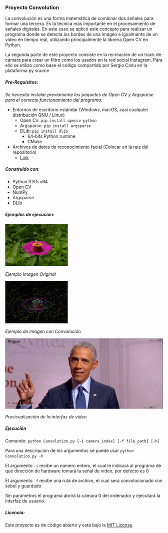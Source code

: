 ### Proyecto Convolution
La convolución es una forma matemática de combinar dos señales para formar una tercera. Es la técnica más importante en el procesamiento de señales digitales. 
En este caso se aplicó este concepto para realizar un programa donde se detecta los bordes de una imagen e igualmente de un video en tiempo real, utilizando principalmente la libreria Open CV en Python.

La segunda parte de este proyecto consiste en la recreación de un track de cámara para crear un filtro como los usados en la red social Instagram. Para ello se utilizó como base el código compartido por Sergio Canu en la plataforma py source.

##### Pre-Requisitos:
*Se necesita instalar previamente los paquetes de Open CV y Argsparse para el correcto funcionamiento del programa.* 
+ Entornos de escritorio estándar (Windows, macOS, casi cualquier distribución GNU / Linux)
	+ Open Cv: `pip install opencv-python` 
	+ Argsparse: `pip install argsparse`
	+ DLib: `pip install dlib`
		+ 64-bits Python runtime
		+ CMake
+ Archivos de datos de reconocimiento facial (Colocar en la raiz del repositorio)
	+ [Link](https://drive.google.com/file/d/17aeCg7M6E_tma23lD1kdVeWmp-kjC9hu/view?usp=sharing)


##### Construido con:
- Python 3.8.5 x64
- Open CV
- NumPy
- Argsparse
- DLib

##### Ejemplos de ejecución:
<img src="Examples/flor_original.jpg" data-canonical-src="Examples/flor_original.jpg" width="200" /></img>

*Ejemplo Imagen Original*


<img src="Examples/flor_conv.png" data-canonical-src="Examples/flor_conv.png" width="200" /></img>

*Ejemplo de Imagen con Convolución*


<img src="Examples/ui.gif" data-canonical-src="Examples/ui.gif" width="800" /></img>

*Previsualización de la interfaz de vídeo*

##### Ejecución
Comando:
```python Convolution.py [-i camera_index] [-f file_path] [-h]```

Para una descripción de los argumentos se puede usar `python Convolution.py -h`

El argumento `-i` recibe un número entero, el cual le indicará al programa de qué dirección de hardware tomará la señal de vídeo, por defecto es 0

El argumento `-f` recibe una ruta de archivo, el cual será convolucionado con sobel y guardado.

Sin parámetros el programa abrirá la cámara 0 del ordenador y ejecutará la interfaz de usuario.

##### Licencia:
Este proyecto es de código abierto y está bajo la [MIT License](https://choosealicense.com/licenses/mit/).
